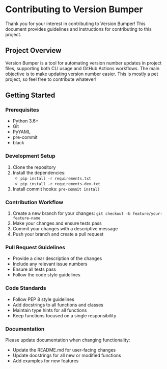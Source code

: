 # Contributing to Version Bumper

Thank you for your interest in contributing to Version Bumper!
This document provides guidelines and instructions for contributing to this project.

## Project Overview

Version Bumper is a tool for automating version number updates in project files, supporting both CLI usage and GitHub Actions workflows.
The main objective is to make updating version number easier.
This is mostly a pet project, so feel free to contribute whatever!

## Getting Started

### Prerequisites
- Python 3.6+
- Git
- PyYAML
- pre-commit
- black

### Development Setup
1. Clone the repository
2. Install the dependencies:
    - `pip install -r requirements.txt`
    - `pip install -r requirements-dev.txt`
3. Install commit hooks: `pre-commit install`


### Contribution Workflow
1. Create a new branch for your changes: `git checkout -b feature/your-feature-name`
2. Make your changes and ensure tests pass
3. Commit your changes with a descriptive message
4. Push your branch and create a pull request

### Pull Request Guidelines
- Provide a clear description of the changes
- Include any relevant issue numbers
- Ensure all tests pass
- Follow the code style guidelines


### Code Standards

- Follow PEP 8 style guidelines
- Add docstrings to all functions and classes
- Maintain type hints for all functions
- Keep functions focused on a single responsibility

### Documentation

Please update documentation when changing functionality:
- Update the README.md for user-facing changes
- Update docstrings for all new or modified functions
- Add examples for new features

